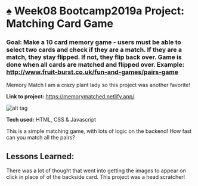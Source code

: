 # ♠️ Week08 Bootcamp2019a Project: Matching Card Game

### Goal: Make a 10 card memory game - users must be able to select two cards and check if they are a match. If they are a match, they stay flipped. If not, they flip back over. Game is done when all cards are matched and flipped over. Example: http://www.fruit-burst.co.uk/fun-and-games/pairs-game 

Memory Match
I am a crazy plant lady so this project was another favorite!

**Link to project:** https://memorymatched.netlify.app/

![alt tag]([https://i.imgur.com/TpJ4MW8.png](https://i.imgur.com/3e2h67F.png))


**Tech used:** HTML, CSS & Javascript

This is a simple matching game, with lots of logic on the backend! How fast can you match all the pairs?

## Lessons Learned:
There was a lot of thought that went into getting the images to appear on click in place of of the backside card. This project was a head scratcher!


